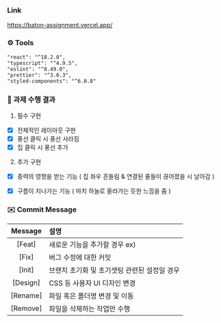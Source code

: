 ### Link 
https://baton-assignment.vercel.app/



### ⚙️ Tools
```
"react": "^18.2.0",
"typescript": "^4.9.5",
"eslint": "^8.49.0",
"prettier": "^3.0.3",
"styled-components": "^6.0.8"
```


### 🔎 과제 수행 결과
1. 필수 구현
- [X] 전체적인 레이아웃 구현
- [X] 풍선 클릭 시 풍선 사라짐
- [X] 집 클릭 시 풍선 추가

2. 추가 구현
- [X] 중력의 영향을 받는 기능 ( 집 좌우 흔들림 & 연결된 줄들이 끊어졌을 시 날아감 )
- [X] 구름이 지나가는 기능 ( 마치 하늘로 올라가는 듯한 느낌을 줌 )



### ✉️ Commit  Message  

|  Message   | 설명                                                  |
| :--------: | :---------------------------------------------------- |
|   [Feat]   | 새로운 기능을 추가할 경우 ex)                           |
|   [Fix]    | 버그 수정에 대한 커밋                                  |
|   [Init]   | 브랜치 초기화 및 초기셋팅 관련된 설정일 경우             |
|  [Design]  | CSS 등 사용자 UI 디자인 변경                           |
|  [Rename]  | 파일 혹은 폴더명 변경 및 이동                           |
|  [Remove]  | 파일을 삭제하는 작업만 수행                             |
